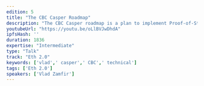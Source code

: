 ```yaml
---
edition: 5
title: "The CBC Casper Roadmap"
description: "The CBC Casper roadmap is a plan to implement Proof-of-Stake and Sharding for Ethereum using “correct-by-construction” (CBC) software design methodology. This talk will share new CBC Casper research, including specifications for light clients, liveness and sharding. It will include updates on formal verification and engineering efforts, and a roadmap for (eventual) release."
youtubeUrl: "https://youtu.be/oLlBVJwDhdA"
ipfsHash: ''
duration: 1836
expertise: "Intermediate"
type: "Talk"
track: "Eth 2.0"
keywords: ['vlad',' casper',' CBC',' technical']
tags: ['Eth 2.0']
speakers: ['Vlad Zamfir']
---
```

